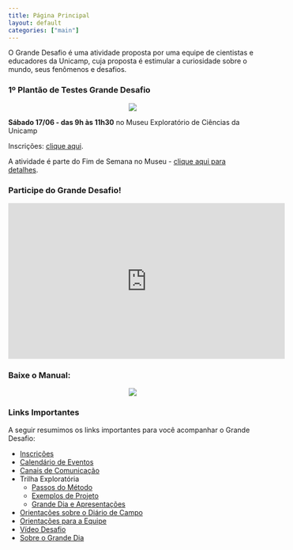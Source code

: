 ```yaml
---
title: Página Principal
layout: default
categories: ["main"]
---
```


O Grande Desafio é uma atividade proposta por uma equipe de cientistas e educadores da Unicamp, cuja proposta é estimular a curiosidade sobre o mundo, seus fenômenos e desafios.

### 1º Plantão de Testes Grande Desafio

<div style="text-align:center">
  <img src="/gd/img/plantao_gd_junho2023.png">
</div>

**Sábado 17/06 - das 9h às 11h30** no Museu Exploratório de Ciências da Unicamp

Inscrições: <a href="https://forms.gle/yDYbUFnqEbnQp4yj9" target="_blank">clique aqui</a>.

A atividade é parte do Fim de Semana no Museu - <a href="https://www.mc.unicamp.br/noticias/sabado-dedicado-as-ciencias-tem-programacao-gratuita-no-museu-exploratorio-da-unicamp" target="_blank">clique aqui para detalhes</a>.


### Participe do Grande Desafio!

<iframe width="560" height="315" src="https://www.youtube.com/embed/Yl1BNj2fbWo" title="YouTube video player" frameborder="0" allow="accelerometer; autoplay; clipboard-write; encrypted-media; gyroscope; picture-in-picture; web-share" allowfullscreen></iframe>

### Baixe o Manual:

<div style="text-align:center">
  <a href="/gd/docs/manual-grande-desafio-2023.pdf" target="_blank"><img src="/gd/img/capa-manual.png"></a>
</div>

### Links Importantes

A seguir resumimos os links importantes para você acompanhar o Grande Desafio:
* [Inscrições](https://museu.harena.org/gd/inscricoes/)
* [Calendário de Eventos](https://museu.harena.org/gd/calendario/)
* [Canais de Comunicação](https://museu.harena.org/gd/comunidade/)
* Trilha Exploratória
  * [Passos do Método](https://museu.harena.org/gd/metodo/)
  * [Exemplos de Projeto](https://museu.harena.org/gd/explorando/)
  * [Grande Dia e Apresentações](https://museu.harena.org/gd/trilha-exploratoria/)
* [Orientações sobre o Diário de Campo](https://museu.harena.org/gd/diario/)
* [Orientações para a Equipe](https://museu.harena.org/gd/equipe/)
* [Vídeo Desafio](https://museu.harena.org/gd/video/)
* [Sobre o Grande Dia](https://museu.harena.org/gd/grande-dia/)
